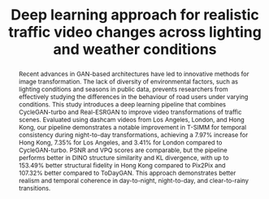 ---
layout: publication
sitemap: false
title: "Deep learning approach for realistic traffic video changes across lighting and weather conditions"
authors: Alam, M. S., Parmar, S. H., Martens, M. H., Bazilinskyy, P.
pdf: alam2025deep
image: alam2025deep.jpg
display: "Proceedings of International Conference on Information and Computer Technologies (ICICT). Hilo, HI, USA"
year: 2025
doi: 10.1109/ICICT64582.2025.00034
code: https://github.com/Shaadalam9/traffic-pipeline
suppmat: http://doi.org/10.4121/ef03b8d5-a25d-4a83-a371-1c0a11c368d3
abstract: "Recent advances in GAN-based architectures have led to innovative methods for image transformation. The lack of diversity of environmental factors, such as lighting conditions and seasons in public data, prevents researchers from effectively studying the differences in the behaviour of road users under varying conditions. This study introduces a deep learning pipeline that combines CycleGAN-turbo and Real-ESRGAN to improve video transformations of traffic scenes. Evaluated using dashcam videos from Los Angeles, London, and Hong Kong, our pipeline demonstrates a notable improvement in T-SIMM for temporal consistency during night-to-day transformations, achieving a 7.97% increase for Hong Kong, 7.35% for Los Angeles, and 3.41% for London compared to CycleGAN-turbo. PSNR and VPQ scores are comparable, but the pipeline performs better in DINO structure similarity and KL divergence, with up to 153.49% better structural fidelity in Hong Kong compared to Pix2Pix and 107.32% better compared to ToDayGAN. This approach demonstrates better realism and temporal coherence in day-to-night, night-to-day, and clear-to-rainy transitions."
---